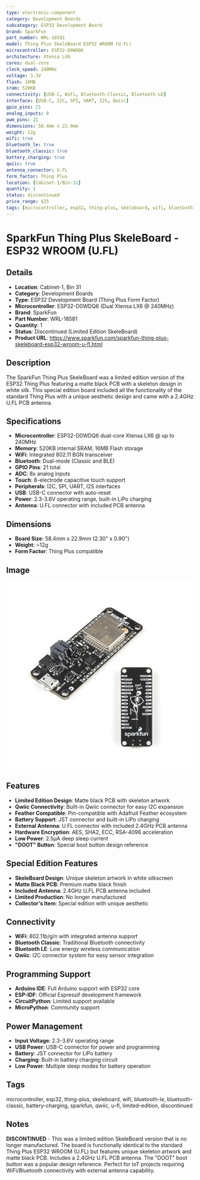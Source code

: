 ```yaml
---
type: electronic-component
category: Development Boards
subcategory: ESP32 Development Board
brand: SparkFun
part_number: WRL-18581
model: Thing Plus SkeleBoard ESP32 WROOM (U.FL)
microcontroller: ESP32-D0WDQ6
architecture: Xtensa LX6
cores: dual-core
clock_speed: 240MHz
voltage: 3.3V
flash: 16MB
sram: 520KB
connectivity: [USB-C, WiFi, Bluetooth-Classic, Bluetooth-LE]
interface: [USB-C, I2C, SPI, UART, I2S, Qwiic]
gpio_pins: 21
analog_inputs: 8
pwm_pins: 21
dimensions: 58.4mm x 22.9mm
weight: 12g
wifi: true
bluetooth_le: true
bluetooth_classic: true
battery_charging: true
qwiic: true
antenna_connector: U.FL
form_factor: Thing Plus
location: [Cabinet-1/Bin-31]
quantity: 1
status: discontinued
price_range: $25
tags: [microcontroller, esp32, thing-plus, skeleboard, wifi, bluetooth-le, bluetooth-classic, battery-charging, sparkfun, qwiic, u-fl, limited-edition, discontinued]
---
```


# SparkFun Thing Plus SkeleBoard - ESP32 WROOM (U.FL)

## Details

- **Location**: Cabinet-1, Bin 31
- **Category**: Development Boards
- **Type**: ESP32 Development Board (Thing Plus Form Factor)
- **Microcontroller**: ESP32-D0WDQ6 (Dual Xtensa LX6 @ 240MHz)
- **Brand**: SparkFun
- **Part Number**: WRL-18581
- **Quantity**: 1
- **Status**: Discontinued (Limited Edition SkeleBoard)
- **Product URL**: https://www.sparkfun.com/sparkfun-thing-plus-skeleboard-esp32-wroom-u-fl.html

## Description

The SparkFun Thing Plus SkeleBoard was a limited edition version of the ESP32 Thing Plus featuring a matte black PCB with a skeleton design in white silk. This special edition board included all the functionality of the standard Thing Plus with a unique aesthetic design and came with a 2.4GHz U.FL PCB antenna.

## Specifications

- **Microcontroller**: ESP32-D0WDQ6 dual-core Xtensa LX6 @ up to 240MHz
- **Memory**: 520KB internal SRAM, 16MB Flash storage
- **WiFi**: Integrated 802.11 BGN transceiver
- **Bluetooth**: Dual-mode (Classic and BLE)
- **GPIO Pins**: 21 total
- **ADC**: 8x analog inputs
- **Touch**: 8-electrode capacitive touch support
- **Peripherals**: I2C, SPI, UART, I2S interfaces
- **USB**: USB-C connector with auto-reset
- **Power**: 2.3-3.6V operating range, built-in LiPo charging
- **Antenna**: U.FL connector with included PCB antenna

## Dimensions

- **Board Size**: 58.4mm x 22.9mm (2.30" x 0.90")
- **Weight**: ~12g
- **Form Factor**: Thing Plus compatible

## Image

![SparkFun Thing Plus SkeleBoard ESP32 WROOM (U.FL)](../attachments/18581-SparkFun_Thing_Plus_SkeleBoard_-_ESP32_WROOM__U.FL_-08.jpg)

## Features

- **Limited Edition Design**: Matte black PCB with skeleton artwork
- **Qwiic Connectivity**: Built-in Qwiic connector for easy I2C expansion
- **Feather Compatible**: Pin-compatible with Adafruit Feather ecosystem
- **Battery Support**: JST connector and built-in LiPo charging
- **External Antenna**: U.FL connector with included 2.4GHz PCB antenna
- **Hardware Encryption**: AES, SHA2, ECC, RSA-4096 acceleration
- **Low Power**: 2.5µA deep sleep current
- **"DOOT" Button**: Special boot button design reference

## Special Edition Features

- **SkeleBoard Design**: Unique skeleton artwork in white silkscreen
- **Matte Black PCB**: Premium matte black finish
- **Included Antenna**: 2.4GHz U.FL PCB antenna included
- **Limited Production**: No longer manufactured
- **Collector's Item**: Special edition with unique aesthetic

## Connectivity

- **WiFi**: 802.11b/g/n with integrated antenna support
- **Bluetooth Classic**: Traditional Bluetooth connectivity
- **Bluetooth LE**: Low energy wireless communication
- **Qwiic**: I2C connector system for easy sensor integration

## Programming Support

- **Arduino IDE**: Full Arduino support with ESP32 core
- **ESP-IDF**: Official Espressif development framework
- **CircuitPython**: Limited support available
- **MicroPython**: Community support

## Power Management

- **Input Voltage**: 2.3-3.6V operating range
- **USB Power**: USB-C connector for power and programming
- **Battery**: JST connector for LiPo battery
- **Charging**: Built-in battery charging circuit
- **Low Power**: Multiple sleep modes for battery operation

## Tags

microcontroller, esp32, thing-plus, skeleboard, wifi, bluetooth-le, bluetooth-classic, battery-charging, sparkfun, qwiic, u-fl, limited-edition, discontinued

## Notes

**DISCONTINUED** - This was a limited edition SkeleBoard version that is no longer manufactured. The board is functionally identical to the standard Thing Plus ESP32 WROOM (U.FL) but features unique skeleton artwork and matte black PCB. Includes a 2.4GHz U.FL PCB antenna. The "DOOT" boot button was a popular design reference. Perfect for IoT projects requiring WiFi/Bluetooth connectivity with external antenna capability.
